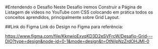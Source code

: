 #Entendendo o Desafio
Neste Desafio iremos Construir a Página de Listagem de vídeos no YouTube com CSS colocando em prática todos os conceitos aprendidos, principalmente sobre Grid Layout.


##Link do Figma
Link do Design no Figma para referência:

https://www.figma.com/file/KknwioExyqKD3D2eSVFrcW/Desafio-Grid---DIO?type=design&node-id=0-1&mode=design&t=OtNiIpNzZrdOHJMl-0
